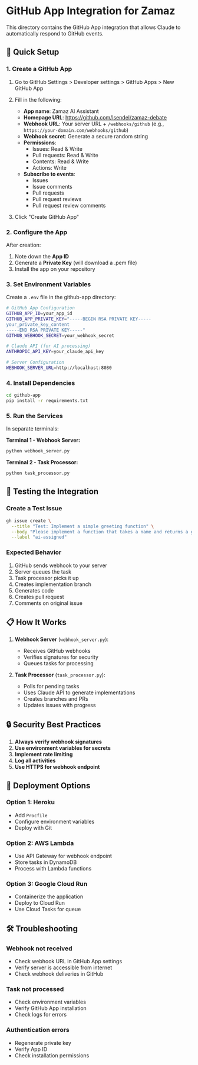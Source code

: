 # GitHub App Integration for Zamaz

This directory contains the GitHub App integration that allows Claude to automatically respond to GitHub events.

## 🚀 Quick Setup

### 1. Create a GitHub App

1. Go to GitHub Settings > Developer settings > GitHub Apps > New GitHub App
2. Fill in the following:
   - **App name**: Zamaz AI Assistant
   - **Homepage URL**: https://github.com/lsendel/zamaz-debate
   - **Webhook URL**: Your server URL + `/webhooks/github` (e.g., `https://your-domain.com/webhooks/github`)
   - **Webhook secret**: Generate a secure random string
   - **Permissions**: 
     - Issues: Read & Write
     - Pull requests: Read & Write
     - Contents: Read & Write
     - Actions: Write
   - **Subscribe to events**:
     - Issues
     - Issue comments
     - Pull requests
     - Pull request reviews
     - Pull request review comments

3. Click "Create GitHub App"

### 2. Configure the App

After creation:
1. Note down the **App ID**
2. Generate a **Private Key** (will download a .pem file)
3. Install the app on your repository

### 3. Set Environment Variables

Create a `.env` file in the github-app directory:

```bash
# GitHub App Configuration
GITHUB_APP_ID=your_app_id
GITHUB_APP_PRIVATE_KEY="-----BEGIN RSA PRIVATE KEY-----
your_private_key_content
-----END RSA PRIVATE KEY-----"
GITHUB_WEBHOOK_SECRET=your_webhook_secret

# Claude API (for AI processing)
ANTHROPIC_API_KEY=your_claude_api_key

# Server Configuration
WEBHOOK_SERVER_URL=http://localhost:8080
```

### 4. Install Dependencies

```bash
cd github-app
pip install -r requirements.txt
```

### 5. Run the Services

In separate terminals:

**Terminal 1 - Webhook Server:**
```bash
python webhook_server.py
```

**Terminal 2 - Task Processor:**
```bash
python task_processor.py
```

## 🧪 Testing the Integration

### Create a Test Issue

```bash
gh issue create \
  --title "Test: Implement a simple greeting function" \
  --body "Please implement a function that takes a name and returns a greeting message." \
  --label "ai-assigned"
```

### Expected Behavior

1. GitHub sends webhook to your server
2. Server queues the task
3. Task processor picks it up
4. Creates implementation branch
5. Generates code
6. Creates pull request
7. Comments on original issue

## 📋 How It Works

1. **Webhook Server** (`webhook_server.py`):
   - Receives GitHub webhooks
   - Verifies signatures for security
   - Queues tasks for processing

2. **Task Processor** (`task_processor.py`):
   - Polls for pending tasks
   - Uses Claude API to generate implementations
   - Creates branches and PRs
   - Updates issues with progress

## 🔒 Security Best Practices

1. **Always verify webhook signatures**
2. **Use environment variables for secrets**
3. **Implement rate limiting**
4. **Log all activities**
5. **Use HTTPS for webhook endpoint**

## 🚀 Deployment Options

### Option 1: Heroku
- Add `Procfile`
- Configure environment variables
- Deploy with Git

### Option 2: AWS Lambda
- Use API Gateway for webhook endpoint
- Store tasks in DynamoDB
- Process with Lambda functions

### Option 3: Google Cloud Run
- Containerize the application
- Deploy to Cloud Run
- Use Cloud Tasks for queue

## 🛠️ Troubleshooting

### Webhook not received
- Check webhook URL in GitHub App settings
- Verify server is accessible from internet
- Check webhook deliveries in GitHub

### Task not processed
- Check environment variables
- Verify GitHub App installation
- Check logs for errors

### Authentication errors
- Regenerate private key
- Verify App ID
- Check installation permissions